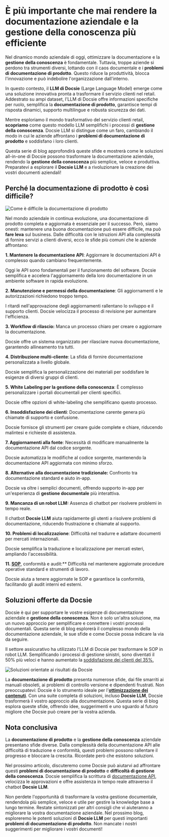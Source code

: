 # È più importante che mai rendere la documentazione aziendale e la **gestione della conoscenza** più efficiente

Nel dinamico mondo aziendale di oggi, ottimizzare la documentazione e la **gestione della conoscenza** è fondamentale. Tuttavia, troppe aziende si perdono tra strumenti diversi, lottando con il caos documentale e i **problemi di documentazione di prodotto**. Questo riduce la produttività, blocca l'innovazione e può indebolire l'organizzazione dall'interno.

In questo contesto, il **LLM di Docsie** (Large Language Model) emerge come una soluzione innovativa pronta a trasformare il servizio clienti nel retail. Addestrato su ampi dataset, l'LLM di Docsie offre informazioni specifiche per ruolo, semplifica la **documentazione di prodotto**, garantisce tempi di risposta dinamici, supporto multilingue e robusta sicurezza dei dati.

Mentre esploriamo il mondo trasformativo del servizio clienti retail, **scopriamo** come questo modello LLM semplifichi i processi di **gestione della conoscenza**. Docsie LLM si distingue come un faro, cambiando il modo in cui le aziende affrontano i **problemi di documentazione di prodotto** e soddisfano i loro clienti.

Questa serie di blog approfondirà queste sfide e mostrerà come le soluzioni all-in-one di Docsie possono trasformare la documentazione aziendale, rendendo la **gestione della conoscenza** più semplice, veloce e produttiva. Preparatevi a esplorare il **Docsie LLM** e a rivoluzionare la creazione dei vostri documenti aziendali!

## Perché la documentazione di prodotto è così difficile?

![Come è difficile la documentazione di prodotto](https://cdn.docsie.io/workspace_PfNzfGj3YfKKtTO4T/doc_QiqgSuNoJpspcExF3/file_MUVXKzN8Ysle6Ng5I/image1.png)

Nel mondo aziendale in continua evoluzione, una documentazione di prodotto completa e aggiornata è essenziale per il successo. Però, siamo onesti: mantenere una buona documentazione può essere difficile, ma può **fare leva** sul business. Dalle difficoltà con le istruzioni API alla complessità di fornire servizi a clienti diversi, ecco le sfide più comuni che le aziende affrontano:

**1. Mantenere la documentazione API**: Aggiornare le documentazioni API è complesso quando cambiano frequentemente.

Oggi le API sono fondamentali per il funzionamento del software. Docsie semplifica e accelera l'aggiornamento della loro documentazione in un ambiente software in rapida evoluzione.

**2. Manutenzione e permessi della documentazione**: Gli aggiornamenti e le autorizzazioni richiedono troppo tempo.

I ritardi nell'approvazione degli aggiornamenti rallentano lo sviluppo e il supporto clienti. Docsie velocizza il processo di revisione per aumentare l'efficienza.

**3. Workflow di rilascio:** Manca un processo chiaro per creare o aggiornare la documentazione.

Docsie offre un sistema organizzato per rilasciare nuova documentazione, garantendo allineamento tra tutti.

**4. Distribuzione multi-cliente**: La sfida di fornire documentazione personalizzata a livello globale.

Docsie semplifica la personalizzazione dei materiali per soddisfare le esigenze di diversi gruppi di clienti.

**5. White Labeling per la gestione della conoscenza**: È complesso personalizzare i portali documentali per clienti specifici.

Docsie offre opzioni di white-labeling che semplificano questo processo.

**6. Insoddisfazione dei clienti**: Documentazione carente genera più chiamate di supporto e confusione.

Docsie fornisce gli strumenti per creare guide complete e chiare, riducendo malintesi e richieste di assistenza.

**7. Aggiornamenti alla fonte**: Necessità di modificare manualmente la documentazione API dal codice sorgente.

Docsie automatizza le modifiche al codice sorgente, mantenendo la documentazione API aggiornata con minimo sforzo.

**8. Alternative alla documentazione tradizionale:** Confronto tra documentazione standard e aiuto in-app.

Docsie va oltre i semplici documenti, offrendo supporto in-app per un'esperienza di **gestione documentale** più interattiva.

**9. Mancanza di un robot LLM:** Assenza di chatbot per risolvere problemi in tempo reale.

Il chatbot **Docsie LLM** aiuta rapidamente gli utenti a risolvere problemi di documentazione, riducendo frustrazione e chiamate al supporto.

**10. Problemi di localizzazione**: Difficoltà nel tradurre e adattare documenti per mercati internazionali.

Docsie semplifica la traduzione e localizzazione per mercati esteri, ampliando l'accessibilità.

**11. [SOP](https://www.docsie.io/blog/articles/creating-effective-sop-guidelines-examples-templates/)**, conformità e audit:** Difficoltà nel mantenere aggiornate procedure operative standard e strumenti di lavoro.

Docsie aiuta a tenere aggiornate le SOP e garantisce la conformità, facilitando gli audit interni ed esterni.

## Soluzioni offerte da Docsie

Docsie è qui per supportare le vostre esigenze di documentazione aziendale e **gestione della conoscenza**. Non è solo un'altra soluzione, ma un nuovo approccio per semplificare e connettere i vostri processi documentali. Questa serie di blog esplorerà il complesso mondo della documentazione aziendale, le sue sfide e come Docsie possa indicare la via da seguire.

Il settore assicurativo ha utilizzato l'LLM di Docsie per trasformare le SOP in robot LLM. Semplificando i processi di gestione sinistri, sono diventati il 50% più veloci e hanno aumentato la [soddisfazione dei clienti del 35%.](https://www.docsie.io/blog/articles/docsie-s-llm-revolutionizing-ai-knowledge-management-for-retail-customer-service/)

![Soluzioni orientate ai risultati da Docsie](https://cdn.docsie.io/workspace_PfNzfGj3YfKKtTO4T/doc_QiqgSuNoJpspcExF3/file_XreXpiL9fsgaRkggf/image2.png)

La **documentazione di prodotto** presenta numerose sfide, dai file smarriti ai manuali obsoleti, ai problemi di controllo versione e dipendenti frustrati. Non preoccupatevi: Docsie è lo strumento ideale per l'**[ottimizzazione dei contenuti](https://www.docsie.io/blog/articles/optimize-your-docsie-portal-for-seo/)**. Con una suite completa di soluzioni, incluso **Docsie LLM**, Docsie trasformerà il vostro approccio alla documentazione. Questa serie di blog esplora queste sfide, offrendo idee, suggerimenti e uno sguardo al futuro migliore che Docsie può creare per la vostra azienda.

## Nota conclusiva

La **documentazione di prodotto** e la **gestione della conoscenza** aziendale presentano sfide diverse. Dalla complessità della documentazione API alle difficoltà di traduzione e conformità, questi problemi possono rallentare il progresso e bloccare la crescita. Ricordate però che esistono soluzioni.

Nel prossimo articolo, discuteremo come Docsie può aiutarvi ad affrontare questi **problemi di documentazione di prodotto** e **difficoltà di gestione della conoscenza**. Docsie semplifica la scrittura di [documentazione API](https://www.docsie.io/blog/articles/optimising-your-api-best-practices-for-documentation/), velocizza le approvazioni e offre assistenza in tempo reale attraverso il chatbot **Docsie LLM**.

Non perdete l'opportunità di trasformare la vostra gestione documentale, rendendola più semplice, veloce e utile per gestire la knowledge base a lungo termine. Restate sintonizzati per altri consigli che vi aiuteranno a migliorare la vostra documentazione aziendale. Nel prossimo blog, esploreremo le potenti soluzioni di **Docsie LLM** per questi importanti **problemi di documentazione di prodotto**. Non mancate i nostri suggerimenti per migliorare i vostri documenti!